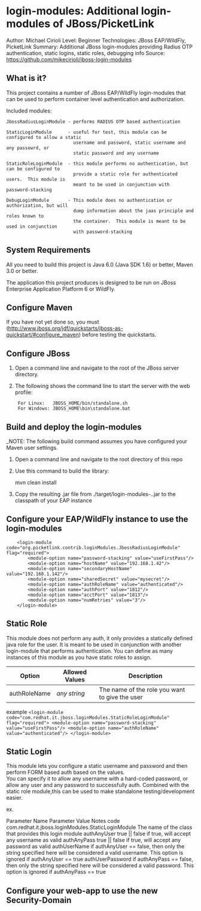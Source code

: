 login-modules:  Additional login-modules of JBoss/PicketLink
===============================
Author: Michael Cirioli
Level: Beginner
Technologies:  JBoss EAP/WildFly, PicketLink
Summary: Additional JBoss login-modules providing Radius OTP authentication, static logins, static roles, debugging info
Source: <https://github.com/mikecirioli/jboss-login-modules>

What is it?
-----------
This project contains a number of JBoss EAP/WildFly login-modules that can be used to perform container level 
authentication and authorization.  

Included modules:

    JbossRadiusLoginModule - performs RADIUS OTP based authentication
    
    StaticLoginModule      - useful for test, this module can be configured to allow a static 
                             username and password, static username and any passowrd, or 
                             static password and any username
                             
    StaticRoleLoginModule  - this module performs no authentication, but can be configured to 
                             provide a static role for authenticated users.  This module is 
                             meant to be used in conjunction with password-stacking

    DebugLoginModule       - This module does no authentication or authorization, but will 
                             dump information about the jaas principle and roles known to 
                             the container.  This module is meant to be used in conjunction 
                             with password-stacking


System Requirements
-------------------

All you need to build this project is Java 6.0 (Java SDK 1.6) or better, Maven 3.0 or better.

The application this project produces is designed to be run on JBoss Enterprise Application Platform 6 or WildFly.


Configure Maven
---------------

If you have not yet done so, you must (http://www.jboss.org/jdf/quickstarts/jboss-as-quickstart/#configure_maven) before 
testing the quickstarts.


Configure JBoss
---------------

1. Open a command line and navigate to the root of the JBoss server directory.
2. The following shows the command line to start the server with the web profile:

        For Linux:   JBOSS_HOME/bin/standalone.sh
        For Windows: JBOSS_HOME\bin\standalone.bat

Build and deploy the login-modules
----------------------------------
_NOTE: The following build command assumes you have configured your Maven user settings. 


1. Open a command line and navigate to the root directory of this repo
2. Use this command to build the library:

    mvn clean install
    
3. Copy the resulting .jar file from ./target/login-modules-<version>.<version>.jar to the classpath of your EAP instance

Configure your EAP/WildFly instance to use the login-modules
------------------------------------------------------------


        <login-module code="org.picketlink.contrib.loginModules.JbossRadiusLoginModule" flag="required">
            <module-option name="password-stacking" value="useFirstPass"/>
            <module-option name="hostName" value="192.168.1.42"/>
            <module-option name="secondaryHostName" value="192.168.1.142"/>
            <module-option name="sharedSecret" value="mysecret"/>
            <module-option name="authRoleName" value="authenticated"/>
            <module-option name="authPort" value="1812"/>
            <module-option name="acctPort" value="1813"/>
            <module-option name="numRetries" value="3"/>
        </login-module>
        
Static Role
-----------
This module does not perform any auth, it only provides a statically defined java role for the user.  It is meant to be 
used in conjunction with another login-module that performs authentication.  You can define as many instances of this 
module as you have static roles to assign.        

|Option       |Allowed Values|Description                                   |
|-------------|--------------|----------------------------------------------|
|authRoleName |*any string*  |The name of the role you want to give the user|

example
`
        <login-module code="com.redhat.it.jboss.loginModules.StaticRoleLoginModule" flag="required">
            <module-option name="password-stacking" value="useFirstPass"/>
            <module-option name="authRoleName" value="authenticated"/>
        </login-module>
`

Static Login
------------
This module lets you configure a static username and password and then perform FORM based auth based on the values.  
You can specify it to allow any username with a hard-coded password, or allow any user and any password to successfully 
auth.  Combined with the static role module,this can be used to make standalone testing/development easier.

ex.
        <login-module code="com.redhat.it.jboss.loginModules.StaticLoginModule" flag="required">
              <!-- if you plan to use this in conjunction with the static Role modules, you need to enable password stacking -->
                <module-option name="password-stacking" value="useFirstPass" />
                <module-option name="authAnyUser" value="true" />
                <module-option name="authAnyPass" value="false" />
                <module-option name="authUserName" value="testuser" />
                <module-option name="authUserPassword" value="redhat" />
        </login-module> 
 
Parameter Name	Parameter Value	Notes
code	com.redhat.it.jboss.loginModules.StaticLoginModule	The name of the class that provides this login module
authAnyUser
true || false	if true, will accept any username as valid
authAnyPass	true || false	if true, will accept any password as valid
authUserName	<string>	if authAnyUser == false, then only the string specified here will be considered a valid username.  This option is ignored if authAnyUser == true
authUserPassword	<string>	if authAnyPass == false, then only the string specified here will be considered a valid password.  This option is ignored if authAnyPass == true


Configure your web-app to use the new Security-Domain
-----------------------------------------------------


